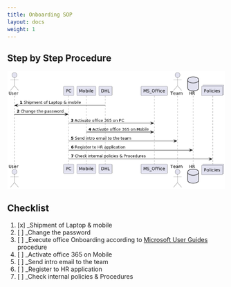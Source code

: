 ```yaml
---
title: Onboarding SOP
layout: docs
weight: 1
---
```


## Step by Step Procedure

![Onboarding Procedure](/images/onboarding.png)

## Checklist

1. [x] _Shipment of Laptop & mobile
1. [ ] _Change the password
1. [ ] _Execute office Onboarding according to [Microsoft User Guides](/docs/user-guides/google-microsoft-user-guides "Microsoft User Guides") procedure
1. [ ] _Activate office 365 on Mobile
1. [ ] _Send intro email to the team
1. [ ] _Register to HR application
1. [ ] _Check internal policies & Procedures







